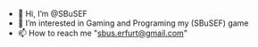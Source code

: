 - 👋 Hi, I’m @SBuSEF
- 👀 I’m interested in Gaming and Programing my (SBuSEF) game
- 📫 How to reach me "sbus.erfurt@gmail.com"
